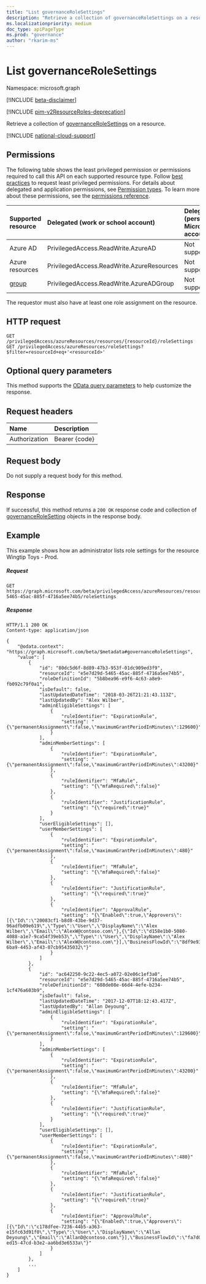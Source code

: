 ```yaml
---
title: "List governanceRoleSettings"
description: "Retrieve a collection of governanceRoleSettings on a resource."
ms.localizationpriority: medium
doc_type: apiPageType
ms.prod: "governance"
author: "rkarim-ms"
---
```


# List governanceRoleSettings

Namespace: microsoft.graph

[!INCLUDE [beta-disclaimer](../../includes/beta-disclaimer.md)]

[!INCLUDE [pim-v2ResourceRoles-deprecation](../../includes/pim-v2ResourceRoles-deprecation.md)]

Retrieve a collection of [governanceRoleSettings](../resources/governancerolesetting.md) on a resource.

[!INCLUDE [national-cloud-support](../../includes/global-us.md)]

## Permissions

The following table shows the least privileged permission or permissions required to call this API on each supported resource type. Follow [best practices](/graph/permissions-overview#best-practices-for-using-microsoft-graph-permissions) to request least privileged permissions. For details about delegated and application permissions, see [Permission types](/graph/permissions-overview#permission-types). To learn more about these permissions, see the [permissions reference](/graph/permissions-reference).

| Supported resource | Delegated (work or school account) | Delegated (personal Microsoft account) | Application |
|:-|:-|:-|:-|
| Azure AD | PrivilegedAccess.ReadWrite.AzureAD | Not supported. | PrivilegedAccess.Read.AzureAD |
| Azure resources | PrivilegedAccess.ReadWrite.AzureResources | Not supported. | PrivilegedAccess.Read.AzureResources |
| [group](../resources/group.md) | PrivilegedAccess.ReadWrite.AzureADGroup | Not supported. | PrivilegedAccess.Read.AzureADGroup |

The requestor must also have at least one role assignment on the resource.

## HTTP request
<!-- { "blockType": "ignored" } -->
```http
GET /privilegedAccess/azureResources/resources/{resourceId}/roleSettings
GET /privilegedAccess/azureResources/roleSettings?$filter=resourceId+eq+'<resourceId>'
```
## Optional query parameters
This method supports the [OData query parameters](/graph/query-parameters) to help customize the response.

## Request headers
| Name      |Description|
|:----------|:----------|
| Authorization  | Bearer {code}|

## Request body
Do not supply a request body for this method.

## Response
If successful, this method returns a `200 OK` response code and collection of [governanceRoleSetting](../resources/governancerolesetting.md) objects in the response body.

## Example
This example shows how an administrator lists role settings for the resource Wingtip Toys - Prod.
<!-- {
  "blockType": "request",
  "name": "get_governancerolesettings"
}-->
##### Request
```http
GET https://graph.microsoft.com/beta/privilegedAccess/azureResources/resources/e5e7d29d-5465-45ac-885f-4716a5ee74b5/roleSettings
```
##### Response
<!-- {
  "blockType": "response",
  "truncated": true,
  "@odata.type": "microsoft.graph.governanceRoleSetting",
  "isCollection": true
} -->
```http
HTTP/1.1 200 OK
Content-type: application/json

{
    "@odata.context": "https://graph.microsoft.com/beta/$metadata#governanceRoleSettings",
    "value": [
        {
            "id": "80dc5d6f-8d89-47b3-953f-01dc909ed3f9",
            "resourceId": "e5e7d29d-5465-45ac-885f-4716a5ee74b5",
            "roleDefinitionId": "5b8bea96-e9f6-4c63-a8e9-fb092c79f0a1",
            "isDefault": false,
            "lastUpdatedDateTime": "2018-03-26T21:21:43.113Z",
            "lastUpdatedBy": "Alex Wilber",
            "adminEligibleSettings": [
                {
                    "ruleIdentifier": "ExpirationRule",
                    "setting": "{\"permanentAssignment\":false,\"maximumGrantPeriodInMinutes\":129600}"
                }
            ],
            "adminMemberSettings": [
                {
                    "ruleIdentifier": "ExpirationRule",
                    "setting": "{\"permanentAssignment\":false,\"maximumGrantPeriodInMinutes\":43200}"
                },
                {
                    "ruleIdentifier": "MfaRule",
                    "setting": "{\"mfaRequired\":false}"
                },
                {
                    "ruleIdentifier": "JustificationRule",
                    "setting": "{\"required\":true}"
                }
            ],
            "userEligibleSettings": [],
            "userMemberSettings": [
                {
                    "ruleIdentifier": "ExpirationRule",
                    "setting": "{\"permanentAssignment\":false,\"maximumGrantPeriodInMinutes\":480}"
                },
                {
                    "ruleIdentifier": "MfaRule",
                    "setting": "{\"mfaRequired\":false}"
                },
                {
                    "ruleIdentifier": "JustificationRule",
                    "setting": "{\"required\":true}"
                },
                {
                    "ruleIdentifier": "ApprovalRule",
                    "setting": "{\"Enabled\":true,\"Approvers\":[{\"Id\":\"20083cf1-b8d8-43be-9d37-96adfb09e619\",\"Type\":\"User\",\"DisplayName\":\"Alex Wilber\",\"Email\":\"AlexW@contoso.com\"},{\"Id\":\"d158e1b0-5080-4088-a1e7-9ca54f39eb53\",\"Type\":\"User\",\"DisplayName\":\"Alex Wilber\",\"Email\":\"AlexW@contoso.com\"}],\"BusinessFlowId\":\"8df9e93a-6ba9-4453-af43-07cb95435032\"}"
                }
            ]
        },
        {
            "id": "ac642250-9c22-4ec5-a072-02e06c1ef3a0",
            "resourceId": "e5e7d29d-5465-45ac-885f-4716a5ee74b5",
            "roleDefinitionId": "688de08e-66d4-4efe-b234-1cf476a603b9",
            "isDefault": false,
            "lastUpdatedDateTime": "2017-12-07T18:12:43.417Z",
            "lastUpdatedBy": "Allan Deyoung",
            "adminEligibleSettings": [
                {
                    "ruleIdentifier": "ExpirationRule",
                    "setting": "{\"permanentAssignment\":false,\"maximumGrantPeriodInMinutes\":129600}"
                }
            ],
            "adminMemberSettings": [
                {
                    "ruleIdentifier": "ExpirationRule",
                    "setting": "{\"permanentAssignment\":false,\"maximumGrantPeriodInMinutes\":43200}"
                },
                {
                    "ruleIdentifier": "MfaRule",
                    "setting": "{\"mfaRequired\":false}"
                },
                {
                    "ruleIdentifier": "JustificationRule",
                    "setting": "{\"required\":true}"
                }
            ],
            "userEligibleSettings": [],
            "userMemberSettings": [
                {
                    "ruleIdentifier": "ExpirationRule",
                    "setting": "{\"permanentAssignment\":false,\"maximumGrantPeriodInMinutes\":480}"
                },
                {
                    "ruleIdentifier": "MfaRule",
                    "setting": "{\"mfaRequired\":false}"
                },
                {
                    "ruleIdentifier": "JustificationRule",
                    "setting": "{\"required\":true}"
                },
                {
                    "ruleIdentifier": "ApprovalRule",
                    "setting": "{\"Enabled\":true,\"Approvers\":[{\"Id\":\"c178dfee-7236-44b5-a363-e15fc63d91f0\",\"Type\":\"User\",\"DisplayName\":\"Allan Deyoung\",\"Email\":\"AllanD@contoso.com\"}],\"BusinessFlowId\":\"fa7d0b98-ed15-47cd-b3e2-aa6bd3e6533a\"}"
                }
            ]
        },
        ...
    ]
}
```

<!-- uuid: 8fcb5dbc-d5aa-4681-8e31-b001d5168d79
2015-10-25 14:57:30 UTC -->
<!--
{
  "type": "#page.annotation",
  "description": "List governanceRoleSettings",
  "keywords": "",
  "section": "documentation",
  "tocPath": "",
  "suppressions": []
}
-->


